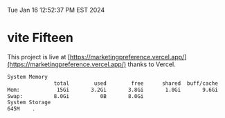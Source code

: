 Tue Jan 16 12:52:37 PM EST 2024

# vite Fifteen


This project is live at [https://marketingpreference.vercel.app/](https://marketingpreference.vercel.app/) thanks to Vercel.

```bash
System Memory
               total        used        free      shared  buff/cache   available
Mem:            15Gi       3.2Gi       3.8Gi       1.0Gi       9.6Gi        12Gi
Swap:          8.0Gi          0B       8.0Gi
System Storage
645M	.
```
